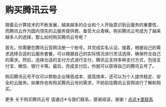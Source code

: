 # 购买腾讯云号

随着云计算技术的不断发展，越来越多的企业和个人开始意识到云服务的重要性，而腾讯云作为国内领先的云服务提供商，备受大众青睐。购买腾讯云号成为了越来越多人的选择，那么如何购买腾讯云号呢？

首先，你需要在腾讯云官网注册一个账号，并完成实名认证。接着，根据自己的需求选择合适的云服务套餐，可以根据自己的实际情况进行灵活选择，确保符合自己的需求。然后，选择合适的支付方式进行支付，腾讯云支持多种支付方式，包括支付宝、微信、银行卡等。最后，完成支付后，你就可以获得自己的腾讯云号了。

购买腾讯云号不仅可以帮助企业降低成本、提高效率，还可以为个人提供稳定、安全的云服务。如果你也有购买腾讯云号的需求，不妨前往腾讯云官网进行了解和购买。

更多 关于购买腾讯云号 请通过✈与我们联系，感谢阅读，谢谢！[点这✈里联系](https://gg.k02.cc)